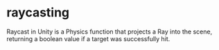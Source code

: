 # raycasting
Raycast in Unity is a Physics function that projects a Ray into the scene, returning a boolean value if a target was successfully hit.
